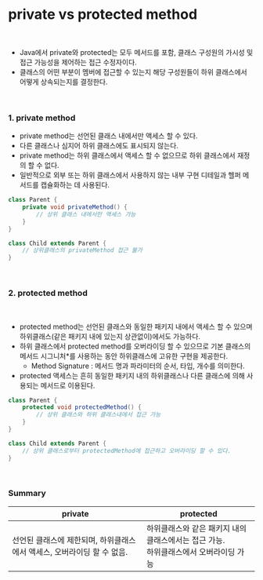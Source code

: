 # private vs protected method

<br>

- Java에서 private와 protected는 모두 메서드를 포함, 클래스 구성원의 가시성 및 접근 가능성을 제어하는 접근 수정자이다.
- 클래스의 어떤 부분이 멤버에 접근할 수 있는지 해당 구성원들이 하위 클래스에서 어떻게 상속되는지를 결정한다.

<br>

### 1. private method

- private method는 선언된 클래스 내에서만 액세스 할 수 있다.
- 다른 클래스나 심지어 하위 클래스에도 표시되지 않는다.
- private method는 하위 클래스에서 액세스 할 수 없으므로 하위 클래스에서 재정의 할 수 없다.
- 일반적으로 외부 또는 하위 클래스에서 사용하지 않는 내부 구현 디테일과 헬퍼 메서드를 캡슐화하는 데 사용된다.

```java
class Parent {
    private void privateMethod() {
        // 상위 클래스 내에서만 액세스 가능
    }
}

class Child extends Parent {
    // 상위클래스의 privateMethod 접근 불가
} 
```

<br>

### 2. protected method

<br>

- protected method는 선언된 클래스와 동일한 패키지 내에서 액세스 할 수 있으며 하위클래스(같은 패키지 내에 있는지 상관없이)에서도 가능하다.
- 하위 클래스에서 protected method를 오버라이딩 할 수 있으므로 기본 클래스의 메서드 시그니처*를 사용하는 동안 하위클래스에 고유한 구현을 제공한다.
  - Method Signature : 메서드 명과 파라미터의 순서, 타입, 개수를 의미한다.
- protected 액세스는 흔히 동일한 패키지 내의 하위클래스나 다른 클래스에 의해 사용되는 메서드로 이용된다.

```java
class Parent {
    protected void protectedMethod() {
        // 상위 클래스와 하위 클래스내에서 접근 가능
    }
}

class Child extends Parent {
    // 상위 클래스로부터 protectedMethod에 접근하고 오버라이딩 할 수 있다.
}
```

<br>

### Summary

| private                                   | protected                                          |
|-------------------------------------------|----------------------------------------------------|
| 선언된 클래스에 제한되며, 하위클래스에서 액세스, 오버라이딩 할 수 없음. | 하위클래스와 같은 패키지 내의 클래스에서는 접근 가능.<br>하위클래스에서 오버라이딩 가능 |